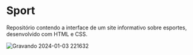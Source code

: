 # Sport
Repositório contendo a interface de um site informativo sobre esportes, desenvolvido com HTML e CSS.

![Gravando 2024-01-03 221632](https://github.com/Matheuz233/Sport/assets/138679799/b66563bd-5856-4f6d-bd7a-1654fb66bf58)

